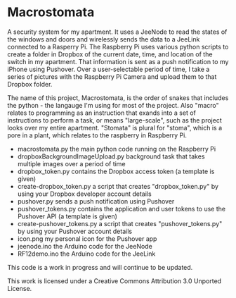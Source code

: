 Macrostomata
============

A security system for my apartment. It uses a JeeNode to read the states of the windows and doors and wirelessly sends the data to a JeeLink connected to a Rasperry Pi. The Raspberry Pi uses various python scripts to create a folder in Dropbox of the current date, time, and location of the switch in my apartment. That information is sent as a push notification to my iPhone using Pushover. Over a user-selectable period of time, I take a series of pictures with the Raspberry Pi Camera and upload them to that Dropbox folder.

The name of this project, Macrostomata, is the order of snakes that includes the python - the langauge I'm using for most of the project. Also "macro" relates to programming as an instruction that exands into a set of instructions to perform a task, or means "large-scale", such as the project looks over my entire apartment. "Stomata" is plural for "stoma", which is a pore in a plant, which relates to the raspberry in Raspberry Pi.

* macrostomata.py the main python code running on the Raspberry Pi
* dropboxBackgroundImageUpload.py background task that takes multiple images over a period of time
* dropbox_token.py contains the Dropbox access token (a template is given)
* create-dropbox_token.py a script that creates "dropbox_token.py" by using your Dropbox developer account details
* pushover.py sends a push notification using Pushover
* pushover_tokens.py  contains the application and user tokens to use the Pushover API (a template is given)
* create-pushover_tokens.py a script that creates "pushover_tokens.py" by using your Pushover account details
* icon.png my personal icon for the Pushover app
* jeenode.ino the Arduino code for the JeeNode
* RF12demo.ino the Arduino code for the JeeLink

This code is a work in progress and will continue to be updated.

This work is licensed under a Creative Commons Attribution 3.0 Unported License.